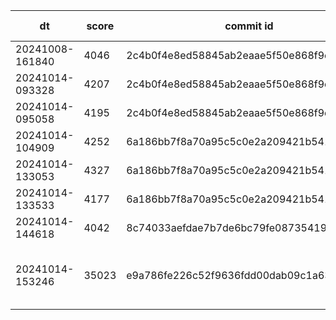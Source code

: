 |dt|score|commit id|change log|
|--|--|--|--|
|20241008-161840|4046|2c4b0f4e8ed58845ab2eaae5f50e868f9c5074a7|first bench|
|20241014-093328|4207|2c4b0f4e8ed58845ab2eaae5f50e868f9c5074a7|first bench|
|20241014-095058|4195|2c4b0f4e8ed58845ab2eaae5f50e868f9c5074a7|first bench|
|20241014-104909|4252|6a186bb7f8a70a95c5c0e2a209421b54120092fc|first bench|
|20241014-133053|4327|6a186bb7f8a70a95c5c0e2a209421b54120092fc|first bench|
|20241014-133533|4177|6a186bb7f8a70a95c5c0e2a209421b54120092fc|first bench|
|20241014-144618|4042|8c74033aefdae7b7de6bc79fe08735419d0d6305|first bench|
|20241014-153246|35023|e9a786fe226c52f9636fdd00dab09c1a631782d4|add post_id_idx in comment table|
